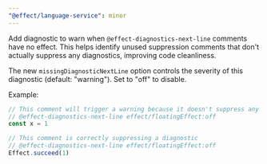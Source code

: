```yaml
---
"@effect/language-service": minor
---
```


Add diagnostic to warn when `@effect-diagnostics-next-line` comments have no effect. This helps identify unused suppression comments that don't actually suppress any diagnostics, improving code cleanliness.

The new `missingDiagnosticNextLine` option controls the severity of this diagnostic (default: "warning"). Set to "off" to disable.

Example:
```ts
// This comment will trigger a warning because it doesn't suppress any diagnostic
// @effect-diagnostics-next-line effect/floatingEffect:off
const x = 1

// This comment is correctly suppressing a diagnostic
// @effect-diagnostics-next-line effect/floatingEffect:off
Effect.succeed(1)
```
